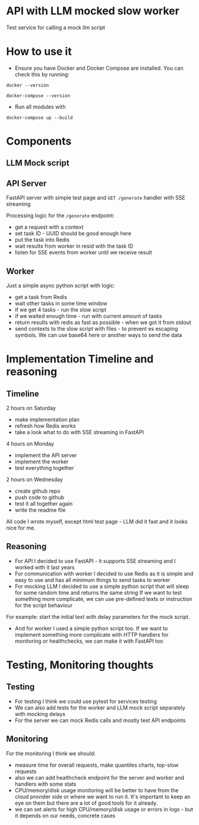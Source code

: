 # API with LLM mocked slow worker
Test service for calling a mock llm script

# How to use it
- Ensure you have Docker and Docker Compose are installed. You can check this by running:

`docker --version`

`docker-compose --version`
- Run all modules with

`docker-compose up --build`

# Components
## LLM Mock script

## API Server
FastAPI server with simple test page and `GET /generate` handler with SSE streaming

Processing logic for the `/generate` endpoint:
- get a request with a context
- set task ID - UUID should be good enough here
- put the task into Redis
- wait results from worker in resid with the task ID
- listen for SSE events from worker until we receive result

## Worker
Just a simple async python script with logic:
- get a task from Redis
- wait other tasks in some time window
- if we get 4 tasks - run the slow script
- if we waited enough time - run with current amount of tasks
- return results with redis as fast as possible - when we got it from stdout
- send contexts to the slow script with files - to prevent es escaping symbols. 
We can use base64 here or another ways to send the data

# Implementation Timeline and reasoning
## Timeline
2 hours on Saturday
- make implementation plan
- refresh how Redis works
- take a look what to do with SSE streaming in FastAPI

4 hours on Monday
- implement the API server
- implement the worker
- test everything together

2 hours on Wednesday
- create github repo
- push code to github
- test it all together again
- write the readme file

All code I wrote myself, except html test page - LLM did it fast and it looks nice for me.

## Reasoning
- For API I decided to use FastAPI - it supports SSE streaming and I worked with it last years
- For communication with worker I decided to use Redis as it is simple and easy to use and has all minimum things to send tasks to worker
- For mocking LLM I decided to use a simple python script that will sleep for some random time and returns the same string
If we want to test something more complicate, we can use pre-defined texts or instruction for the script behaviour

For example: start the initial text with delay parameters for the mock script. 
- And for worker I used a simple python script too. 
If we want to implement something more complicate with HTTP handlers for monitoring or healthchecks, we can make it with FastAPI too

# Testing, Monitoring thoughts
## Testing
- For testing I think we could use pytest for services testing
- We can also add tests for the worker and LLM mock script separately with mocking delays
- For the server we can mock Redis calls and mostly test API endpoints


## Monitoring
For the monitoring I think we should: 
- measure time for overall requests, make quantiles charts, top-slow requests
- also we can add healthcheck endpoint for the server and worker and handlers with some stats
- CPU/memory/disk usage monitoring will be better to have from the cloud provider side or where we want to run it. 
It's important to keep an eye on them but there are a lot of good tools for it already.
- we can set alerts for high CPU/memory/disk usage or errors in logs - but it depends on our needs, concrete cases
